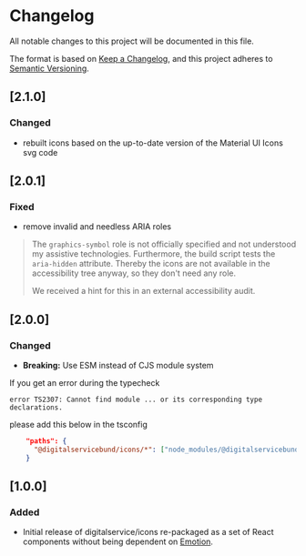 # Changelog

All notable changes to this project will be documented in this file.

The format is based on [Keep a Changelog](https://keepachangelog.com/en/1.1.0/),
and this project adheres to [Semantic Versioning](https://semver.org/spec/v2.0.0.html).


## [2.1.0]

### Changed

- rebuilt icons based on the up-to-date version of the Material UI Icons svg code

## [2.0.1]

### Fixed

- remove invalid and needless ARIA roles

> The `graphics-symbol` role is not officially specified and not understood my assistive technologies. Furthermore, the build script tests the `aria-hidden` attribute. Thereby the icons are not available in the accessibility tree anyway, so they don't need any role.
>
> We received a hint for this in an external accessibility audit.

## [2.0.0]

### Changed

- **Breaking:** Use ESM instead of CJS module system

If you get an error during the typecheck

```
error TS2307: Cannot find module ... or its corresponding type declarations.
```

please add this below in the tsconfig

```json
    "paths": {
      "@digitalservicebund/icons/*": ["node_modules/@digitalservicebund/icons/*"]
    }
```

## [1.0.0]

### Added

- Initial release of digitalservice/icons re-packaged as a set of React components without being dependent on [Emotion](https://emotion.sh/).
